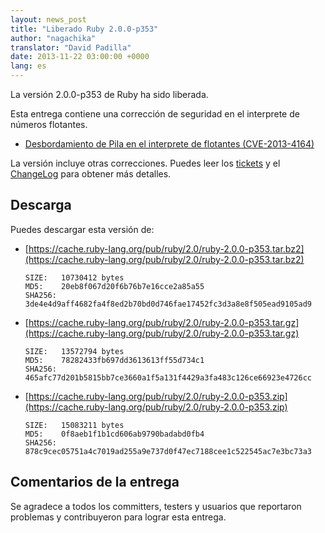 ```yaml
---
layout: news_post
title: "Liberado Ruby 2.0.0-p353"
author: "nagachika"
translator: "David Padilla"
date: 2013-11-22 03:00:00 +0000
lang: es
---
```


La versión 2.0.0-p353 de Ruby ha sido liberada.

Esta entrega contiene una corrección de seguridad en el interprete de números
flotantes.

 * [Desbordamiento de Pila en el interprete de flotantes
  (CVE-2013-4164)](/es/news/2013/11/22/heap-overflow-in-floating-point-parsing-cve-2013-4164/)

La versión incluye otras correcciones.
Puedes leer los [tickets](https://bugs.ruby-lang.org/projects/ruby-200/issues?set_filter=1&amp;status_id=5)
y el [ChangeLog](http://svn.ruby-lang.org/repos/ruby/tags/v2_0_0_353/ChangeLog)
para obtener más detalles.

## Descarga

Puedes descargar esta versión de:

* [https://cache.ruby-lang.org/pub/ruby/2.0/ruby-2.0.0-p353.tar.bz2](https://cache.ruby-lang.org/pub/ruby/2.0/ruby-2.0.0-p353.tar.bz2)

      SIZE:   10730412 bytes
      MD5:    20eb8f067d20f6b76b7e16cce2a85a55
      SHA256: 3de4e4d9aff4682fa4f8ed2b70bd0d746fae17452fc3d3a8e8f505ead9105ad9

* [https://cache.ruby-lang.org/pub/ruby/2.0/ruby-2.0.0-p353.tar.gz](https://cache.ruby-lang.org/pub/ruby/2.0/ruby-2.0.0-p353.tar.gz)

      SIZE:   13572794 bytes
      MD5:    78282433fb697dd3613613ff55d734c1
      SHA256: 465afc77d201b5815bb7ce3660a1f5a131f4429a3fa483c126ce66923e4726cc

* [https://cache.ruby-lang.org/pub/ruby/2.0/ruby-2.0.0-p353.zip](https://cache.ruby-lang.org/pub/ruby/2.0/ruby-2.0.0-p353.zip)

      SIZE:   15083211 bytes
      MD5:    0f8aeb1f1b1cd606ab9790badabd0fb4
      SHA256: 878c9cec05751a4c7019ad255a9e737d0f47ec7188cee1c522545ac7e3bc73a3

## Comentarios de la entrega

Se agradece a todos los committers, testers y usuarios que reportaron
problemas y contribuyeron para lograr esta entrega.
